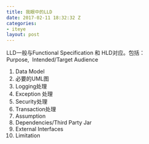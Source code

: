 ```yaml
---
title: 我眼中的LLD
date: 2017-02-11 18:32:32 Z
categories:
- iteye
layout: post
---
```


LLD一般与Functional Specification 和 HLD对应。包括： Purpose,  Intended/Target Audience   
1. Data Model 
2. 必要的UML图 
3. Logging处理 
4. Exception 处理 
5. Security处理 
6. Transaction处理 
7. Assumption 
8. Dependencies/Third Party Jar 
9. External Interfaces 
10. Limitation
